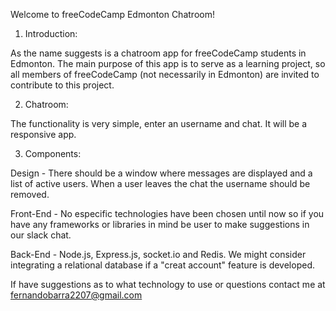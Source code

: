 Welcome to freeCodeCamp Edmonton Chatroom!

1. Introduction:

As the name suggests is a chatroom app for freeCodeCamp students in Edmonton. The main purpose of this app is
to serve as a learning project, so all members of freeCodeCamp (not necessarily in Edmonton) are invited to
contribute to this project.

2. Chatroom:

The functionality is very simple, enter an username and chat. It will be a responsive app.

3. Components:

Design - There should be a window where messages are displayed  and a list of active users. When a user
leaves the chat the username should be removed.

Front-End - No especific technologies have been chosen until now so if you have any frameworks or libraries
in mind be user to make suggestions in our slack chat.

Back-End - Node.js, Express.js, socket.io and Redis. We might consider integrating a relational database if 
a "creat account" feature is developed.

If have suggestions as to what technology to use or questions contact me at fernandobarra2207@gmail.com 
